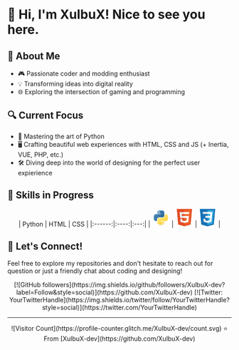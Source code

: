 # 👋 Hi, I'm XulbuX! Nice to see you here.

## 🚀 About Me

- 🎮 Passionate coder and modding enthusiast
- 💡 Transforming ideas into digital reality
- 🌐 Exploring the intersection of gaming and programming

## 🔍 Current Focus

- 🐍 Mastering the art of Python
- 🖥️ Crafting beautiful web experiences with HTML, CSS and JS (+ Inertia, VUE, PHP, etc.)
- 🛠️ Diving deep into the world of designing for the perfect user expierience

## 🌱 Skills in Progress

<div align="center">
  | Python | HTML | CSS |
  |:------:|:----:|:---:|
  | <img src="https://raw.githubusercontent.com/devicons/devicon/master/icons/python/python-original.svg" width="40" height="40"/> | <img src="https://raw.githubusercontent.com/devicons/devicon/master/icons/html5/html5-original.svg" width="40" height="40"/> | <img src="https://raw.githubusercontent.com/devicons/devicon/master/icons/css3/css3-original.svg" width="40" height="40"/> |
</div>

## 🤝 Let's Connect!

Feel free to explore my repositories and don't hesitate to reach out for question or just a friendly chat about coding and designing!

<div align="center">
  [![GitHub followers](https://img.shields.io/github/followers/XulbuX-dev?label=Follow&style=social)](https://github.com/XulbuX-dev)
  [![Twitter: YourTwitterHandle](https://img.shields.io/twitter/follow/YourTwitterHandle?style=social)](https://twitter.com/YourTwitterHandle)
</div>

---

<div align="center">
  ![Visitor Count](https://profile-counter.glitch.me/XulbuX-dev/count.svg)
  ⭐️ From [XulbuX-dev](https://github.com/XulbuX-dev)
</div>
